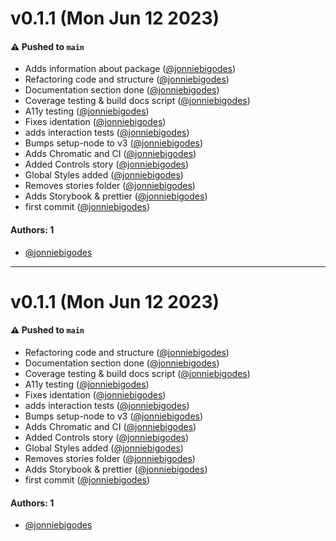 # v0.1.1 (Mon Jun 12 2023)

#### ⚠️ Pushed to `main`

- Adds information about package ([@jonniebigodes](https://github.com/jonniebigodes))
- Refactoring code and structure ([@jonniebigodes](https://github.com/jonniebigodes))
- Documentation section done ([@jonniebigodes](https://github.com/jonniebigodes))
- Coverage testing & build docs script ([@jonniebigodes](https://github.com/jonniebigodes))
- A11y testing ([@jonniebigodes](https://github.com/jonniebigodes))
- Fixes identation ([@jonniebigodes](https://github.com/jonniebigodes))
- adds interaction tests ([@jonniebigodes](https://github.com/jonniebigodes))
- Bumps setup-node to v3 ([@jonniebigodes](https://github.com/jonniebigodes))
- Adds Chromatic and CI ([@jonniebigodes](https://github.com/jonniebigodes))
- Added Controls story ([@jonniebigodes](https://github.com/jonniebigodes))
- Global Styles added ([@jonniebigodes](https://github.com/jonniebigodes))
- Removes stories folder ([@jonniebigodes](https://github.com/jonniebigodes))
- Adds Storybook & prettier ([@jonniebigodes](https://github.com/jonniebigodes))
- first commit ([@jonniebigodes](https://github.com/jonniebigodes))

#### Authors: 1

- [@jonniebigodes](https://github.com/jonniebigodes)

---

# v0.1.1 (Mon Jun 12 2023)

#### ⚠️ Pushed to `main`

- Refactoring code and structure ([@jonniebigodes](https://github.com/jonniebigodes))
- Documentation section done ([@jonniebigodes](https://github.com/jonniebigodes))
- Coverage testing & build docs script ([@jonniebigodes](https://github.com/jonniebigodes))
- A11y testing ([@jonniebigodes](https://github.com/jonniebigodes))
- Fixes identation ([@jonniebigodes](https://github.com/jonniebigodes))
- adds interaction tests ([@jonniebigodes](https://github.com/jonniebigodes))
- Bumps setup-node to v3 ([@jonniebigodes](https://github.com/jonniebigodes))
- Adds Chromatic and CI ([@jonniebigodes](https://github.com/jonniebigodes))
- Added Controls story ([@jonniebigodes](https://github.com/jonniebigodes))
- Global Styles added ([@jonniebigodes](https://github.com/jonniebigodes))
- Removes stories folder ([@jonniebigodes](https://github.com/jonniebigodes))
- Adds Storybook & prettier ([@jonniebigodes](https://github.com/jonniebigodes))
- first commit ([@jonniebigodes](https://github.com/jonniebigodes))

#### Authors: 1

- [@jonniebigodes](https://github.com/jonniebigodes)
